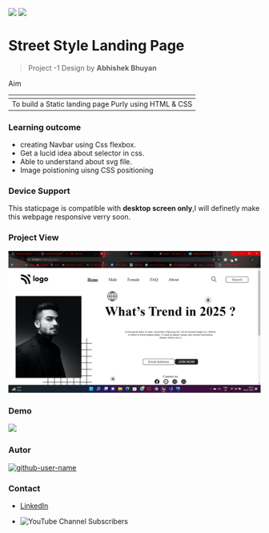 ![](https://img.shields.io/badge/Made%20With-HTML%26CSS-red)
![](https://img.shields.io/badge/%E2%8C%9ATime-02H%3A00min%3A00S-blue)
# Street Style Landing Page
> Project -1 Design by **Abhishek Bhuyan**

<table>
      <th>
        <tr>Aim</tr>
      </th>
      <tbody>
        <td> To build a Static landing page Purly using HTML & CSS</td>
      </tbody>
</table>


### Learning outcome
- creating Navbar using Css flexbox.
- Get a lucid idea about selector in css.
- Able to understand about svg file.
- Image poistioning uisng CSS positioning


### Device Support
 This staticpage is compatible with **desktop screen only**,I will definetly make this webpage responsive verry soon. 

### Project View

![vew](Screenshot.png)

### Demo
[![](https://img.shields.io/badge/Demo-visit-green)](https://developer-landing-page-project11.netlify.app/)

### Autor
<a href="https://github.com/MrBhuyan06"> <img src="https://github.com/github-user-name.png" alt="github-user-name" style="width:50px;"/></a>

### Contact
- [LinkedIn](https://www.linkedin.com/in/abhisekh-bhuyan-5605b3230/ )

- ![YouTube Channel Subscribers](https://img.shields.io/youtube/channel/subscribers/UCqFqCI5HGhKXR_IyNzFx8kg?style=social)
